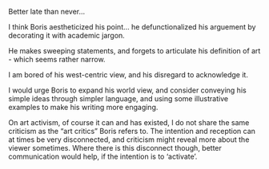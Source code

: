 Better late than never…

I think Boris aestheticized his point… he defunctionalized his arguement by decorating it with academic jargon.

He makes sweeping statements, and forgets to articulate his definition of art - which seems rather narrow. 

I am bored of his west-centric view, and his disregard to acknowledge it. 

I would urge Boris to expand his world view, and consider conveying his simple ideas through simpler language, and using some illustrative examples to make his writing more engaging. 

On art activism, of course it can and has existed, I do not share the same criticism as the “art critics” Boris refers to. The intention and reception can at times be very disconnected, and criticism might reveal more about the viewer sometimes. Where there is this disconnect though, better communication would help, if the intention is to ‘activate’.
